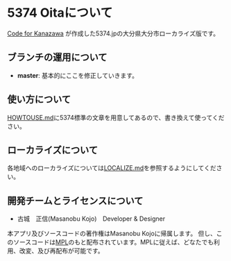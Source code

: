 # 5374 Oitaについて
 [Code for Kanazawa](http://codeforkanazawa.org/)
が作成した5374.jpの大分県大分市ローカライズ版です。

## ブランチの運用について

* **master**: 基本的にここを修正していきます。

## 使い方について

[HOWTOUSE.md](HOWTOUSE.md)に5374標準の文章を用意してあるので、書き換えて使ってください。

## ローカライズについて

各地域へのローカライズについては[LOCALIZE.md](LOCALIZE.md)を参照するようにしてください。

## 開発チームとライセンスについて
- 古城　正信(Masanobu Kojo)　Developer & Designer

本アプリ及びソースコードの著作権はMasanobu Kojoに帰属します。
但し、このソースコードは[MPL](http://www.mozilla.org/MPL/2.0/)のもと配布されています。MPLに従えば、どなたでも利用、改変、及び再配布が可能です。
